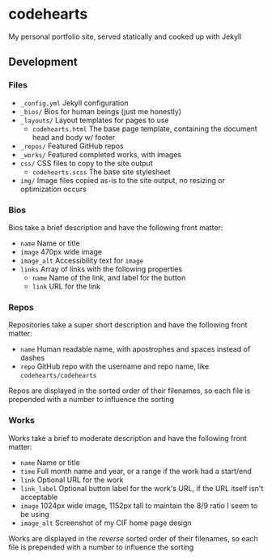 # codehearts

My personal portfolio site, served statically and cooked up with Jekyll

## Development

### Files

- `_config.yml` Jekyll configuration
- `_bios/` Bios for human beings (just me honestly)
- `_layouts/` Layout templates for pages to use
  - `codehearts.html` The base page template, containing the document head and body w/ footer
- `_repos/` Featured GitHub repos
- `_works/` Featured completed works, with images
- `css/` CSS files to copy to the site output
  - `codehearts.scss` The base site stylesheet
- `img/` Image files copied as-is to the site output, no resizing or optimization occurs

### Bios

Bios take a brief description and have the following front matter:

- `name` Name or title
- `image` 470px wide image
- `image_alt` Accessibility text for `image`
- `links` Array of links with the following properties
  - `name` Name of the link, and label for the button
  - `link` URL for the link

### Repos

Repositories take a super short description and have the following front matter:

- `name` Human readable name, with apostrophes and spaces instead of dashes
- `repo` GitHub repo with the username and repo name, like `codehearts/codehearts`

Repos are displayed in the sorted order of their filenames, so each file is prepended with a number to influence the sorting

### Works

Works take a brief to moderate description and have the following front matter:

- `name` Name or title
- `time` Full month name and year, or a range if the work had a start/end
- `link` Optional URL for the work
- `link_label` Optional button label for the work's URL, if the URL itself isn't acceptable
- `image` 1024px wide image, 1152px tall to maintain the 8/9 ratio I seem to be using
- `image_alt` Screenshot of my CIF home page design

Works are displayed in the _reverse_ sorted order of their filenames, so each file is prepended with a number to influence the sorting
